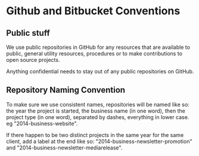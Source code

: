 # Github and Bitbucket Conventions

## Public stuff

We use public repositories in GitHub for any resources that are available to public, general utility resources, procedures or to make contributions to open source projects. 

Anything confidential needs to stay out of any public repositories on GitHub.

## Repository Naming Convention

To make sure we use consistent names, repositories will be named like so: the year the project is started, the business name (in one word), then the project type (in one word), separated by dashes, everything in lower case. eg "2014-business-website".

If there happen to be two distinct projects in the same year for the same client, add a label at the end like so: "2014-business-newsletter-promotion" and "2014-business-newsletter-mediarelease".